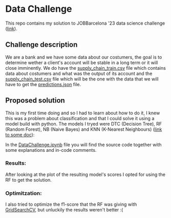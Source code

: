 # Data Challenge
This repo contains my solution to JOBBarcelona '23 data science challenge ([link](https://nuwe.io/dev/competitions/job-barcelona-23/jobarcelona-23-data-science)).

## Challenge description

We are a bank and we have some data about our costumers, the goal is to determine wether a client's account will be stable in a long term or it will close imminently.
We do have the [supply_chain_train.csv](./supply_chain_train.csv) file which contains data about costumers and what was the output of its account and the [supply_chain_test.csv](./supply_chain_test.csv) file which will be the one with the data that we will have to get the [predictions.json](./predictions.json) file.

## Proposed solution

This is my first time doing and so I had to learn about how to do it, I knew this was a problem about classification and that I could solve it using a model build with python. The models I tryed were DTC (Decision Tree), RF (Random Forest), NB (Naive Bayes) and KNN (K-Nearest Neighbours) ([link to some doc](https://towardsdatascience.com/k-nearest-neighbors-naive-bayes-and-decision-tree-in-10-minutes-f8620b25e89b)):

In the [DataChallenge.ipynb](./DataChallenge.ipynb) file you will find the source code together with some explanations and in-code comments.

### Results:

After looking at the plot of the resulting model's scores I opted for using the RF to get the solution.



### Optimitzation:

I also tried to optimize the f1-score that the RF was giving with [GridSearchCV](https://www.mygreatlearning.com/blog/gridsearchcv/), but unluckily the results weren't better :(

